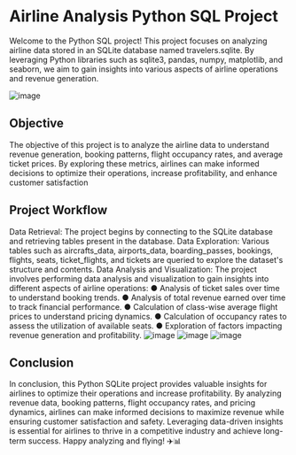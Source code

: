 # Airline Analysis Python SQL Project

Welcome to the Python SQL project! This project focuses on analyzing airline data stored in an SQLite database named travelers.sqlite. By leveraging Python libraries such as sqlite3, pandas, numpy, matplotlib, and seaborn, we aim to gain insights into various aspects of airline operations and revenue generation.

![image](https://github.com/Sreshta05/Airline-Analysis/assets/76899515/3f7e03b2-e28f-4d2a-befc-23865ea57000)


## Objective
The objective of this project is to analyze the airline data to understand revenue generation, booking patterns, flight occupancy rates, and average ticket prices. By exploring these metrics, airlines can make informed decisions to optimize their operations, increase profitability, and enhance customer satisfaction


## Project Workflow
	
 Data Retrieval: The project begins by connecting to the SQLite database and retrieving tables present in the database.
 Data Exploration: Various tables such as aircrafts_data, airports_data, boarding_passes, bookings, flights, seats, ticket_flights, and tickets are queried to explore the dataset's structure and contents.
 Data Analysis and Visualization: The project involves performing data analysis and visualization to gain insights into different aspects of airline operations:
  ●	Analysis of ticket sales over time to understand booking trends.
  ●	Analysis of total revenue earned over time to track financial performance.
  ●	Calculation of class-wise average flight prices to understand pricing dynamics.
  ●	Calculation of occupancy rates to assess the utilization of available seats.
  ●	Exploration of factors impacting revenue generation and profitability.
 ![image](https://github.com/Sreshta05/Airline-Analysis/assets/76899515/c28cd22f-7bcd-4074-83c2-201d9ac7bf8f)
 ![image](https://github.com/Sreshta05/Airline-Analysis/assets/76899515/9524c808-b6fa-4d1b-ba63-87abf27dd491)
 ![image](https://github.com/Sreshta05/Airline-Analysis/assets/76899515/807eefee-3bf2-4f28-9bf4-89f959b598fc)



 
## Conclusion
In conclusion, this Python SQLite project provides valuable insights for airlines to optimize their operations and increase profitability. By analyzing revenue data, booking patterns, flight occupancy rates, and pricing dynamics, airlines can make informed decisions to maximize revenue while ensuring customer satisfaction and safety. Leveraging data-driven insights is essential for airlines to thrive in a competitive industry and achieve long-term success.
Happy analyzing and flying! ✈️📊

